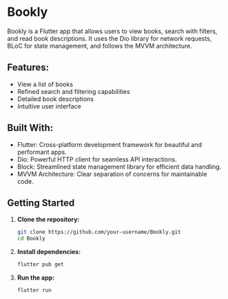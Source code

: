 # Bookly

Bookly is a Flutter app that allows users to view books, search with filters, and read book descriptions. It uses the Dio library for network requests, BLoC for state management, and follows the MVVM architecture.

## Features:

- View a list of books
- Refined search and filtering capabilities
- Detailed book descriptions
- Intuitive user interface

## Built With:

- Flutter: Cross-platform development framework for beautiful and performant apps.
- Dio: Powerful HTTP client for seamless API interactions.
- Block: Streamlined state management library for efficient data handling.
- MVVM Architecture: Clear separation of concerns for maintainable code.


## Getting Started

1. **Clone the repository:**

   ```bash
   git clone https://github.com/your-username/Bookly.git
   cd Bookly
   ```
   
2. **Install dependencies:**
   ```bash
   flutter pub get
   ```
3. **Run the app:**
   ```bash
   flutter run
   ```
